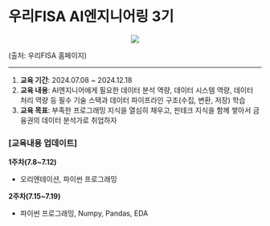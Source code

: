 # 우리FISA AI엔지니어링 3기 
<p align="center">
<img src="https://github.com/user-attachments/assets/0e6e510e-445b-416d-81d9-3664d57eb286"/></p>
(출처: 우리FISA 홈페이지) <br>

*** 

1. **교육 기간**: 2024.07.08 ~ 2024.12.18 <br>
2. **교육 내용**: AI엔지니어에게 필요한 데이터 분석 역량, 데이터 시스템 역량, 데이터 처리 역량 등 필수 기술 스택과 데이터 파이프라인 구조(수집, 변환, 저장) 학습 <br>
3. **교육 목표**: 부족한 프로그래밍 지식을 열심히 채우고, 핀테크 지식을 함께 쌓아서 금융권의 데이터 분석가로 취업하자

### [교육내용 업데이트] <br>
**1주차(7.8~7.12)**<br>
- 오리엔테이션, 파이썬 프로그래밍<br>

**2주차(7.15~7.19)**<br>
- 파이썬 프로그래밍, Numpy, Pandas, EDA
